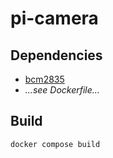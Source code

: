 # pi-camera

## Dependencies

- [bcm2835](https://www.airspayce.com/mikem/bcm2835/)
- *...see Dockerfile...*

## Build

```shell
docker compose build
```
